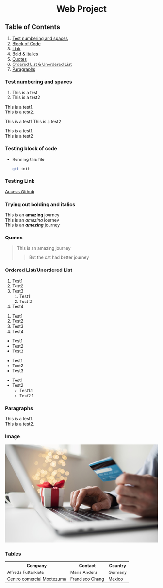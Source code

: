 <h1 align="center">Web Project</h1>

## Table of Contents
<ol>
    <li>
        <a href="#test-numbering-and-spaces">Test numbering and spaces</a> 
    </li>
    <li>
        <a href="#testing-block-of-code">Block of Code</a>
    </li>
    <li>
        <a href="#testing-link">Link</a>
    </li>
    <li>
        <a href="#trying-out-bolding-and-italics">Bold & Italics</a>
    </li>
    <li>
        <a href="#quotes">Quotes</a>
    </li>
    <li>
        <a href="#ordered-listunordered-list">Ordered List & Unordered List</a>
    </li>
    <li>
        <a href="#paragraphs">Paragraphs</a>
    </li>
</ol>

### Test numbering and spaces

1. This is a test
2. This is a test2

This is a test1.   
This is a test2.

This is a test1
This is a test2

<p>This is a test1.<br>
This is a test2</p>

### Testing block of code

* Running this file
    ```sh
    git init
    ```

### Testing Link
<a href="https://github.com">Access Github</a>


### Trying out bolding and italics

This is an **amazing** journey  
This is an *amazing* journey  
This is an ***amazing*** journey  

### Quotes

> This is an amazing journey
>
>> But the cat had better journey

### Ordered List/Unordered List

<!-- Ordered List -->
1. Test1
2. Test2
5. Test3
    1. Test1
    2. Test 2
8. Test4

<ol>
    <li>Test1</li>
    <li>Test2</li>
    <li>Test3</li>
    <li>Test4</li>
</ol>


* Test1
* Test2
* Test3

- Test1
- Test2
- Test3

* Test1
* Test2
    * Test1.1
    * Test2.1

### Paragraphs
This is a test1.    
This is a test2.

### Image

![Logo](/logo.jpg)

### Tables 

<table>
  <tr>
    <th>Company</th>
    <th>Contact</th>
    <th>Country</th>
  </tr>
  <tr>
    <td>Alfreds Futterkiste</td>
    <td>Maria Anders</td>
    <td>Germany</td>
  </tr>
  <tr>
    <td>Centro comercial Moctezuma</td>
    <td>Francisco Chang</td>
    <td>Mexico</td>
  </tr>
</table>